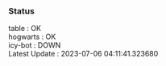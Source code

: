 ### Status


table : OK  
hogwarts : OK  
icy-bot : DOWN  
Latest Update : 2023-07-06 04:11:41.323680
